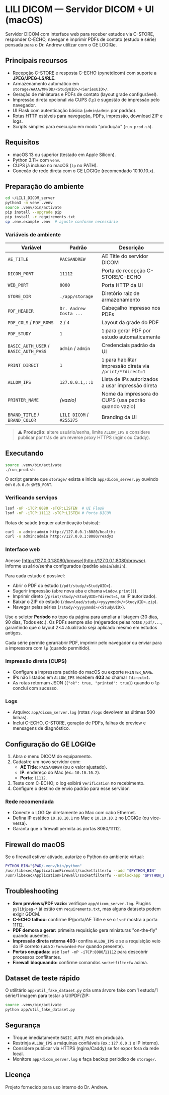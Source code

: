 # LILI DICOM — Servidor DICOM + UI (macOS)

Servidor DICOM com interface web para receber estudos via C-STORE, responder C-ECHO, navegar e imprimir PDFs de contato (estudo e série) pensada para o Dr. Andrew utilizar com o GE LOGIQe.

## Principais recursos

* Recepção C-STORE e resposta C-ECHO (pynetdicom) com suporte a **JPEG/JPEG-LS/RLE**.
* Armazenamento automático em `storage/AAAA/MM/DD/<StudyUID>/<SeriesUID>/`.
* Geração de miniaturas e PDFs de contato (layout grade configurável).
* Impressão direta opcional via CUPS (`lp`) e sugestão de impressão pelo navegador.
* UI Flask com autenticação básica (`admin`/`admin` por padrão).
* Rotas HTTP estáveis para navegação, PDFs, impressão, download ZIP e logs.
* Scripts simples para execução em modo "produção" (`run_prod.sh`).

## Requisitos

* macOS 13 ou superior (testado em Apple Silicon).
* Python 3.11+ com `venv`.
* CUPS já incluso no macOS (`lp` no PATH).
* Conexão de rede direta com o GE LOGIQe (recomendado 10.10.10.x).

## Preparação do ambiente

```bash
cd ~/LILI_DICOM_server
python3 -m venv .venv
source .venv/bin/activate
pip install --upgrade pip
pip install -r requirements.txt
cp .env.example .env  # ajuste conforme necessário
```

### Variáveis de ambiente

| Variável | Padrão | Descrição |
| --- | --- | --- |
| `AE_TITLE` | `PACSANDREW` | AE Title do servidor DICOM |
| `DICOM_PORT` | `11112` | Porta de recepção C-STORE/C-ECHO |
| `WEB_PORT` | `8080` | Porta HTTP da UI |
| `STORE_DIR` | `./app/storage` | Diretório raiz de armazenamento |
| `PDF_HEADER` | `Dr. Andrew Costa ...` | Cabeçalho impresso nos PDFs |
| `PDF_COLS` / `PDF_ROWS` | `2` / `4` | Layout da grade do PDF |
| `PDF_STUDY` | `1` | `1` para gerar PDF por estudo automaticamente |
| `BASIC_AUTH_USER` / `BASIC_AUTH_PASS` | `admin` / `admin` | Credenciais padrão da UI |
| `PRINT_DIRECT` | `1` | `1` para habilitar impressão direta via `/print/*?direct=1` |
| `ALLOW_IPS` | `127.0.0.1,::1` | Lista de IPs autorizados a usar impressão direta |
| `PRINTER_NAME` | _(vazio)_ | Nome da impressora do CUPS (usa padrão quando vazio) |
| `BRAND_TITLE` / `BRAND_COLOR` | `LILI DICOM` / `#255375` | Branding da UI |

> ⚠️ **Produção:** altere usuário/senha, limite `ALLOW_IPS` e considere publicar por trás de um reverse proxy HTTPS (nginx ou Caddy).

## Executando

```bash
source .venv/bin/activate
./run_prod.sh
```

O script garante que `storage/` exista e inicia `app/dicom_server.py` ouvindo em `0.0.0.0:$WEB_PORT`.

### Verificando serviços

```bash
lsof -nP -iTCP:8080 -sTCP:LISTEN  # UI Flask
lsof -nP -iTCP:11112 -sTCP:LISTEN # Porta DICOM
```

Rotas de saúde (requer autenticação básica):

```bash
curl -u admin:admin http://127.0.0.1:8080/healthz
curl -u admin:admin http://127.0.0.1:8080/readyz
```

### Interface web

Acesse [http://127.0.0.1:8080/browse](http://127.0.0.1:8080/browse). Informe usuário/senha configurados (padrão `admin`/`admin`).

Para cada estudo é possível:

* Abrir o PDF do estudo (`/pdf/study/<StudyUID>`).
* Sugerir impressão (abre nova aba e chama `window.print()`).
* Imprimir direto (`/print/study/<StudyUID>?direct=1`, se IP autorizado).
* Baixar o ZIP do estudo (`/download/study/<yyyymmdd>/<StudyUID>.zip`).
* Navegar pelas séries (`/study/<yyyymmdd>/<StudyUID>`).

Use o seletor **Período** no topo da página para ampliar a listagem (30 dias, 90 dias, Todos etc.). Os PDFs sempre são (re)gerados pelas rotas `/pdf/...`, garantindo que o layout 2×4 atualizado seja aplicado mesmo em estudos antigos.

Cada série permite gerar/abrir PDF, imprimir pelo navegador ou enviar para a impressora com `lp` (quando permitido).

### Impressão direta (CUPS)

* Configure a impressora padrão do macOS ou exporte `PRINTER_NAME`.
* IPs não listados em `ALLOW_IPS` recebem **403** ao chamar `?direct=1`.
* As rotas retornam JSON (`{"ok": true, "printed": true}`) quando o `lp` conclui com sucesso.

### Logs

* Arquivo: `app/dicom_server.log` (rotas `/logs` devolvem as últimas 500 linhas).
* Inclui C-ECHO, C-STORE, geração de PDFs, falhas de preview e mensagens de diagnóstico.

## Configuração do GE LOGIQe

1. Abra o menu DICOM do equipamento.
2. Cadastre um novo servidor com:
   * **AE Title**: `PACSANDREW` (ou o valor ajustado).
   * **IP**: endereço do Mac (ex.: `10.10.10.2`).
   * **Porta**: `11112`.
3. Teste com C-ECHO; o log exibirá `Verification` no recebimento.
4. Configure o destino de envio padrão para esse servidor.

### Rede recomendada

* Conecte o LOGIQe diretamente ao Mac com cabo Ethernet.
* Defina IP estático `10.10.10.1` no Mac e `10.10.10.2` no LOGIQe (ou vice-versa).
* Garanta que o firewall permita as portas 8080/11112.

## Firewall do macOS

Se o firewall estiver ativado, autorize o Python do ambiente virtual:

```bash
PYTHON_BIN="$PWD/.venv/bin/python"
/usr/libexec/ApplicationFirewall/socketfilterfw --add "$PYTHON_BIN"
/usr/libexec/ApplicationFirewall/socketfilterfw --unblockapp "$PYTHON_BIN"
```

## Troubleshooting

* **Sem previews/PDF vazio:** verifique `app/dicom_server.log`. Plugins `pylibjpeg-*` já estão em `requirements.txt`, mas alguns datasets podem exigir GDCM.
* **C-ECHO falhou:** confirme IP/porta/AE Title e se o `lsof` mostra a porta 11112.
* **PDF demora a gerar:** primeira requisição gera miniaturas "on-the-fly" quando ausentes.
* **Impressão direta retorna 403:** confira `ALLOW_IPS` e se a requisição veio do IP correto (usa `X-Forwarded-For` quando presente).
* **Portas ocupadas:** use `lsof -nP -iTCP:8080`/`11112` para descobrir processos conflitantes.
* **Firewall bloqueando:** confirme comandos `socketfilterfw` acima.

## Dataset de teste rápido

O utilitário `app/util_fake_dataset.py` cria uma árvore fake com 1 estudo/1 série/1 imagem para testar a UI/PDF/ZIP:

```bash
source .venv/bin/activate
python app/util_fake_dataset.py
```

## Segurança

* Troque imediatamente `BASIC_AUTH_PASS` em produção.
* Restrinja `ALLOW_IPS` a máquinas confiáveis (ex.: `127.0.0.1` e IP interno).
* Considere publicar via HTTPS (nginx/Caddy) se for expor fora da rede local.
* Monitore `app/dicom_server.log` e faça backup periódico de `storage/`.

## Licença

Projeto fornecido para uso interno do Dr. Andrew.
